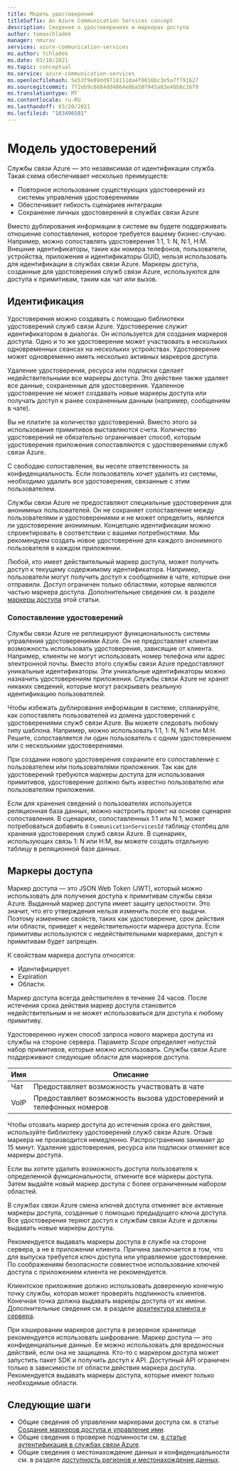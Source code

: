```yaml
---
title: Модель удостоверений
titleSuffix: An Azure Communication Services concept
description: Сведения о удостоверениях и маркерах доступа
author: tomaschladek
manager: nmurav
services: azure-communication-services
ms.author: tchladek
ms.date: 03/10/2021
ms.topic: conceptual
ms.service: azure-communication-services
ms.openlocfilehash: 5e53f9e89dd9718111da4f8016bc3e5a7f791627
ms.sourcegitcommit: 772eb9c6684dd4864e0ba507945a83e48b8c16f0
ms.translationtype: MT
ms.contentlocale: ru-RU
ms.lasthandoff: 03/20/2021
ms.locfileid: "103496581"
---
```

# <a name="identity-model"></a>Модель удостоверений

Службы связи Azure — это независимая от идентификации служба. Такая схема обеспечивает несколько преимуществ:

- Повторное использование существующих удостоверений из системы управления удостоверениями
- Обеспечивает гибкость сценариев интеграции
- Сохранение личных удостоверений в службах связи Azure

Вместо дублирования информации в системе вы будете поддерживать отношение сопоставления, которое требуется вашему бизнес-случаю. Например, можно сопоставлять удостоверения 1:1, 1: N, N:1, Н:М. Внешние идентификаторы, такие как номера телефонов, пользователи, устройства, приложения и идентификаторы GUID, нельзя использовать для идентификации в службах связи Azure. Маркеры доступа, созданные для удостоверения служб связи Azure, используются для доступа к примитивам, таким как чат или вызов.

## <a name="identity"></a>Идентификация

Удостоверения можно создавать с помощью библиотеки удостоверений служб связи Azure. Удостоверение служит идентификатором в диалогах. Он используется для создания маркеров доступа. Одно и то же удостоверение может участвовать в нескольких одновременных сеансах на нескольких устройствах. Удостоверение может одновременно иметь несколько активных маркеров доступа.

Удаление удостоверения, ресурса или подписки сделает недействительными все маркеры доступа. Это действие также удаляет все данные, сохраненные для удостоверения. Удаленное удостоверение не может создавать новые маркеры доступа или получать доступ к ранее сохраненным данным (например, сообщениям в чате).

Вы не платите за количество удостоверений. Вместо этого за использование примитивов выставляются счета. Количество удостоверений не обязательно ограничивает способ, которым удостоверения приложения сопоставляются с удостоверениями служб связи Azure.

С свободаю сопоставления, вы несете ответственность за конфиденциальность. Если пользователь хочет удалить из системы, необходимо удалить все удостоверения, связанные с этим пользователем.

Службы связи Azure не предоставляют специальные удостоверения для анонимных пользователей. Он не сохраняет сопоставление между пользователями и удостоверениями и не может определить, является ли удостоверение анонимным. Концепцию идентификации можно спроектировать в соответствии с вашими потребностями. Мы рекомендуем создать новое удостоверение для каждого анонимного пользователя в каждом приложении.

Любой, кто имеет действительный маркер доступа, может получить доступ к текущему содержимому идентификатора. Например, пользователи могут получить доступ к сообщениям в чате, которые они отправили. Доступ ограничен только областями, которые являются частью маркера доступа. Дополнительные сведения см. в разделе [маркеры доступа](#access-tokens) этой статьи.

### <a name="identity-mapping"></a>Сопоставление удостоверений

Службы связи Azure не реплицируют функциональность системы управления удостоверениями Azure. Он не предоставляет клиентам возможность использовать удостоверения, зависящие от клиента. Например, клиенты не могут использовать номер телефона или адрес электронной почты. Вместо этого службы связи Azure предоставляют уникальные идентификаторы. Эти уникальные идентификаторы можно назначить удостоверениям приложения. Службы связи Azure не хранят никаких сведений, которые могут раскрывать реальную идентификацию пользователей.

Чтобы избежать дублирования информации в системе, спланируйте, как сопоставлять пользователей из домена удостоверений с удостоверениями служб связи Azure. Вы можете следовать любому типу шаблона. Например, можно использовать 1:1, 1: N, N:1 или М:Н. Решите, сопоставляется ли один пользователь с одним удостоверением или с несколькими удостоверениями.

При создании нового удостоверения сохраните его сопоставление с пользователем или пользователями приложения. Так как для удостоверений требуются маркеры доступа для использования примитивов, удостоверение должно быть известно пользователю или пользователям приложения.

Если для хранения сведений о пользователях используется реляционная база данных, можно настроить проект на основе сценария сопоставления. В сценариях, сопоставленных 1:1 или N:1, может потребоваться добавить в `CommunicationServicesId` таблицу столбец для хранения удостоверения служб связи Azure. В сценариях, использующих связь 1: N или Н:М, вы можете создать отдельную таблицу в реляционной базе данных.

## <a name="access-tokens"></a>Маркеры доступа

Маркер доступа — это JSON Web Token (JWT), который можно использовать для получения доступа к примитивам службы связи Azure. Выданный маркер доступа имеет защиту целостности. Это значит, что его утверждения нельзя изменить после его выдачи. Поэтому изменение свойств, таких как удостоверение, срок действия или области, приведет к недействительности маркера доступа. Если примитивы используются с недействительными маркерами, доступ к примитивам будет запрещен.

К свойствам маркера доступа относятся:
* Идентифицирует.
* Expiration
* Области.

Маркер доступа всегда действителен в течение 24 часов. После истечения срока действия маркер доступа становится недействительным и не может использоваться для доступа к любому примитиву.

Удостоверению нужен способ запроса нового маркера доступа из службы на стороне сервера. Параметр *Scope* определяет непустой набор примитивов, которые можно использовать. Службы связи Azure поддерживают следующие области для маркеров доступа.

|Имя|Описание|
|---|---|
|Чат|  Предоставляет возможность участвовать в чате|
|VoIP|  Предоставляет возможность вызова удостоверений и телефонных номеров|


Чтобы отозвать маркер доступа до истечения срока его действия, используйте библиотеку удостоверений служб связи Azure. Отзыв маркера не производится немедленно. Распространение занимает до 15 минут. Удаление удостоверения, ресурса или подписки отменяет все маркеры доступа.

Если вы хотите удалить возможность доступа пользователя к определенной функциональности, отмените все маркеры доступа. Затем выдайте новый маркер доступа с более ограниченным набором областей.

В службах связи Azure смена ключей доступа отменяет все активные маркеры доступа, созданные с помощью предыдущего ключа доступа. Все удостоверения теряют доступ к службам связи Azure и должны выдавать новые маркеры доступа.

Рекомендуется выдавать маркеры доступа в службе на стороне сервера, а не в приложении клиента. Причина заключается в том, что для выпуска требуется ключ доступа или управляемое удостоверение. По соображениям безопасности совместное использование ключей доступа с приложением клиента не рекомендуется.

Клиентское приложение должно использовать доверенную конечную точку службы, которая может проверять подлинность клиентов. Конечная точка должна выдавать маркеры доступа от их имени. Дополнительные сведения см. в разделе [архитектура клиента и сервера](./client-and-server-architecture.md).

При кэшировании маркеров доступа в резервное хранилище рекомендуется использовать шифрование. Маркер доступа — это конфиденциальные данные. Ее можно использовать для вредоносных действий, если она не защищена. Кто-то с маркером доступа может запустить пакет SDK и получить доступ к API. Доступный API ограничен только в зависимости от области действия маркера доступа. Рекомендуется выдавать маркеры доступа, которые имеют только необходимые области.

## <a name="next-steps"></a>Следующие шаги

* Общие сведения об управлении маркерами доступа см. в статье [Создание маркеров доступа и управление ими](../quickstarts/access-tokens.md).
* Общие сведения о проверке подлинности см. [в статье аутентификация в службах связи Azure](./authentication.md).
* Общие сведения о местонахождение данных и конфиденциальности см. в разделе [доступность регионов и местонахождение данных](./privacy.md).
